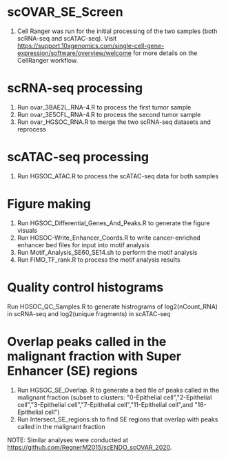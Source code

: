# scOVAR_SE_Screen
1) Cell Ranger was run for the initial processing of the two samples (both scRNA-seq and scATAC-seq). Visit https://support.10xgenomics.com/single-cell-gene-expression/software/overview/welcome for more details on the CellRanger workflow.

# scRNA-seq processing
1) Run ovar_3BAE2L_RNA-4.R to process the first tumor sample
2) Run ovar_3E5CFL_RNA-4.R to process the second tumor sample
3) Run ovar_HGSOC_RNA.R to merge the two scRNA-seq datasets and reprocess

# scATAC-seq processing
1) Run HGSOC_ATAC.R to process the scATAC-seq data for both samples

# Figure making
1) Run HGSOC_Differential_Genes_And_Peaks.R to generate the figure visuals
2) Run HGSOC-Write_Enhancer_Coords.R to write cancer-enriched enhancer bed files for input into motif analysis
3) Run Motif_Analysis_SE60_SE14.sh to perform the motif analysis
4) Run FIMO_TF_rank.R to process the motif analysis results

# Quality control histograms
Run HGSOC_QC_Samples.R to generate histrograms of log2(nCount_RNA) in scRNA-seq and log2(unique fragments) in scATAC-seq

# Overlap peaks called in the malignant fraction with Super Enhancer (SE) regions
1) Run HGSOC_SE_Overlap. R to generate a bed file of peaks called in the malignant fraction (subset to clusters: "0-Epithelial cell","2-Epithelial cell","3-Epithelial cell","7-Epithelial cell","11-Epithelial cell",and "16-Epithelial cell")
2) Run Intersect_SE_regions.sh to find SE regions that overlap with peaks called in the malignant fraction

NOTE: Similar analyses were conducted at https://github.com/RegnerM2015/scENDO_scOVAR_2020. 


